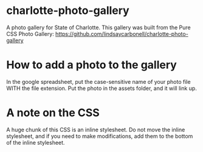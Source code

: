 # charlotte-photo-gallery
A photo gallery for State of Charlotte. This gallery was built from the Pure CSS Photo Gallery: https://github.com/lindsaycarbonell/charlotte-photo-gallery

# How to add a photo to the gallery
In the google spreadsheet, put the case-sensitive name of your photo file WITH the file extension. Put the photo in the assets folder, and it will link up.

# A note on the CSS
A huge chunk of this CSS is an inline stylesheet. Do not move the inline stylesheet, and if you need to make modifications, add them to the bottom of the inline stylesheet.
